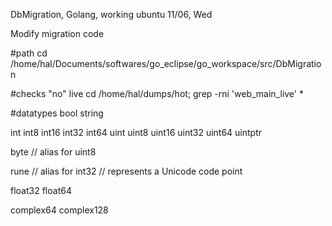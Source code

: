 DbMigration, Golang, working ubuntu
11/06, Wed

Modify migration code

#path
cd /home/hal/Documents/softwares/go_eclipse/go_workspace/src/DbMigration

#checks "no" live
cd /home/hal/dumps/hot; grep -rni 'web_main_live' * 

	
#datatypes
bool
string

int  int8  int16  int32  int64
uint uint8 uint16 uint32 uint64 uintptr

byte // alias for uint8

rune // alias for int32
     // represents a Unicode code point

float32 float64

complex64 complex128